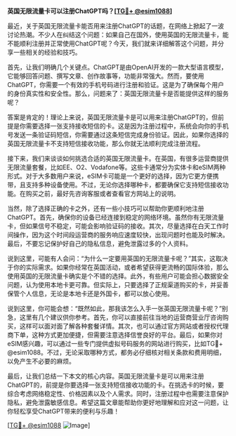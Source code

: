 **英国无限流量卡可以注册ChatGPT吗？[[TG💪+ @esim1088](https://t.me/s/esim1088)]**

最近，关于英国无限流量卡能否用来注册ChatGPT的话题，在网络上掀起了一波讨论热潮。不少人在纠结这个问题：如果自己在国外，使用英国的无限流量卡，能不能顺利注册并正常使用ChatGPT呢？今天，我们就来详细解答这个问题，并分享一些相关的经验和技巧。

首先，让我们明确几个关键点。ChatGPT是由OpenAI开发的一款大型语言模型，它能够回答问题、撰写文章、创作故事等，功能非常强大。然而，要使用ChatGPT，你需要一个有效的手机号码进行注册和验证。这是为了确保每个用户的身份真实性和安全性。那么，问题来了：英国无限流量卡是否能提供这样的服务呢？

答案是肯定的！理论上来说，英国无限流量卡是可以用来注册ChatGPT的，但前提是你需要选择一张支持接收短信的卡。这是因为注册过程中，系统会向你的手机号发送一条验证码短信，你需要通过这条短信完成身份验证。因此，如果你选择的英国无限流量卡不支持短信接收功能，那么你就无法顺利完成注册流程。

接下来，我们来谈谈如何挑选合适的英国无限流量卡。在英国，有很多运营商提供无限流量套餐，比如EE、O2、Vodafone等。这些卡通常分为实体卡和eSIM两种形式。对于大多数用户来说，eSIM卡可能是一个更好的选择，因为它更方便携带，且支持多种设备使用。不过，无论你选择哪种卡，都要确保它支持短信接收功能。在购买之前，最好先咨询客服或者查看官方网站上的说明。

当然，除了选择正确的卡之外，还有一些小技巧可以帮助你更顺利地注册ChatGPT。首先，确保你的设备已经连接到稳定的网络环境。虽然你有无限流量卡，但如果信号不稳定，可能会影响验证码的接收。其次，尽量选择在白天工作时间操作，因为这个时间段运营商的服务响应速度较快，出现问题时也能及时解决。最后，不要忘记保护好自己的隐私信息，避免泄露过多的个人资料。

说到这里，可能有人会问：“为什么一定要用英国的无限流量卡呢？”其实，这取决于你的实际需求。如果你经常在英国活动，或者希望获得更流畅的国际体验，那么使用英国的无限流量卡确实是个不错的选择。此外，有些用户可能会担心数据安全问题，认为使用本地卡更可靠。但实际上，只要选择了正规渠道购买的卡，并妥善保管个人信息，无论是本地卡还是外国卡，都可以放心使用。

说到这里，你可能会想：“既然如此，那我该怎么入手一张英国无限流量卡呢？”别急，这里有几个建议供你参考。首先，你可以直接前往当地的运营商营业厅咨询购买，这样可以面对面了解各种套餐详情。其次，也可以通过官方网站或者授权代理商下单，这种方式更加便捷，但需要注意选择信誉良好的平台。最后，如果你对eSIM感兴趣，可以通过一些专门提供虚拟号码服务的网站进行购买，比如TG💪+ @esim1088。不过，无论采取哪种方式，都务必仔细核对相关条款和费用明细，以免产生不必要的麻烦。

最后，让我们总结一下本文的核心内容。英国无限流量卡是可以用来注册ChatGPT的，前提是你要选择一张支持短信接收功能的卡。在挑选卡的时候，要综合考虑网络稳定性、价格因素以及个人需求。同时，注册过程中也需要注意保护隐私，避免泄露敏感信息。希望这篇文章能帮助你更好地理解和应对这一问题，让你轻松享受ChatGPT带来的便利与乐趣！

[[TG💪+ @esim1088](https://t.me/s/esim1088) ![Image](https://i.postimg.cc/4NQfJmqS/Snipaste-2025-05-13-00-14-12.png)]